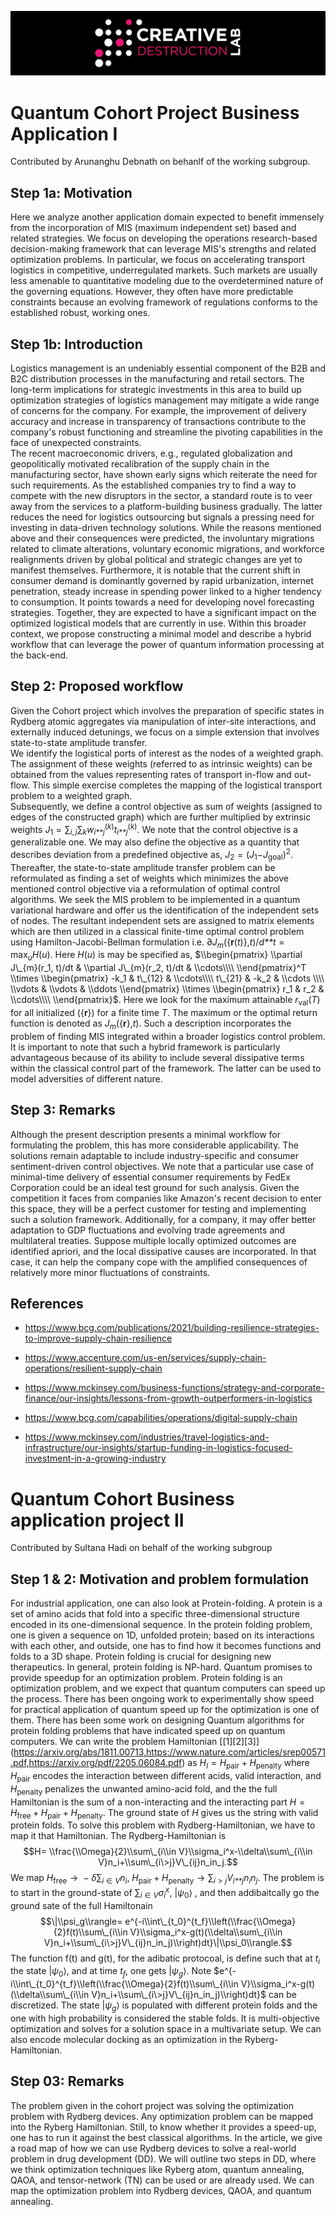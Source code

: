 ![CDL 2022 Cohort Project](../CDL_logo.jpg)
# Quantum Cohort Project Business Application I

Contributed by Arunanghu Debnath on behanlf of the working subgroup.


## Step 1a: Motivation

Here we analyze another application domain expected to benefit immensely from the incorporation of MIS (maximum independent set) based and related strategies. We focus on developing the operations research-based decision-making framework that can leverage MIS's strengths and related optimization problems. In particular, we focus on accelerating transport logistics in competitive, underregulated markets. Such markets are usually less amenable to quantitative modeling due to the overdetermined nature of the governing equations. However, they often have more predictable constraints because an evolving framework of regulations conforms to the established robust, working ones.




## Step 1b: Introduction

Logistics management is an undeniably essential component of the B2B and B2C distribution processes in the manufacturing and retail sectors. The long-term implications for strategic investments in this area to build up optimization strategies of logistics management may mitigate a wide range of concerns for the company. For example, the improvement of delivery accuracy and increase in transparency of transactions contribute to the company's robust functioning and streamline the pivoting capabilities in the face of unexpected constraints.  
The recent macroeconomic drivers, e.g., regulated globalization and geopolitically motivated recalibration of the supply chain in the manufacturing sector, have shown early signs which reiterate the need for such requirements. As the established companies try to find a way to compete with the new disruptors in the sector, a standard route is to veer away from the services to a platform-building business gradually. The latter reduces the need for logistics outsourcing but signals a pressing need for investing in data-driven technology solutions.
While the reasons mentioned above and their consequences were predicted, the involuntary migrations related to climate alterations, voluntary economic migrations, and workforce realignments driven by global political and strategic changes are yet to manifest themselves. Furthermore, it is notable that the current shift in consumer demand is dominantly governed by rapid urbanization, internet penetration, steady increase in spending power linked to a higher tendency to consumption. It points towards a need for developing novel forecasting strategies. Together, they are expected to have a significant impact on the optimized logistical models that are currently in use. Within this broader context, we propose constructing a minimal model and describe a hybrid workflow that can leverage the power of quantum information processing at the back-end. 


## Step 2: Proposed workflow

Given the Cohort project which involves the preparation of specific
states in Rydberg atomic aggregates via manipulation of inter-site
interactions, and externally induced detunings, we focus on a simple
extension that involves state-to-state amplitude transfer.  
We identify the logistical ports of interest as the nodes of a weighted
graph. The assignment of these weights (referred to as intrinsic
weights) can be obtained from the values representing rates of transport
in-flow and out-flow. This simple exercise completes the mapping of the
logistical transport problem to a weighted graph.  
Subsequently, we define a control objective as sum of weights (assigned
to edges of the constructed graph) which are further multiplied by
extrinsic weights
*J*<sub>1</sub> = ∑<sub>*i*, *j*</sub>∑<sub>*k*</sub>*w*<sub>*i**j*</sub><sup>(*k*)</sup>*t*<sub>*i**j*</sub><sup>(*k*)</sup>.
We note that the control objective is a generalizable one. We may also
define the objective as a quantity that describes deviation from a
predefined objective as,
*J*<sub>2</sub> = (*J*<sub>1</sub>−*J*<sub>goal</sub>)<sup>2</sup>.
Thereafter, the state-to-state amplitude transfer problem can be
reformulated as finding a set of weights which minimizes the above
mentioned control objective via a reformulation of optimal control
algorithms. We seek the MIS problem to be implemented in a quantum
variational hardware and offer us the identification of the independent
sets of nodes. The resultant independent sets are assigned to matrix
elements which are then utilized in a classical finite-time optimal
control problem using Hamilton-Jacobi-Bellman formulation i.e.
∂*J*<sub>*m*</sub>({**r**(*t*)},*t*)/*d**t* = max<sub>*u*</sub>*H*(*u*).
Here *H*(*u*) is may be specified as, $\\begin{pmatrix}
\\partial J\_{m}(r_1, t)/dt & \\partial J\_{m}(r_2, t)/dt & \\cdots\\\\
\\end{pmatrix}^T \\times \\begin{pmatrix}
-k_1 & t\_{12} & \\cdots\\\\
t\_{21} & -k_2 & \\cdots \\\\
\\vdots &  \\vdots    & \\ddots
\\end{pmatrix} \\times \\begin{pmatrix}
r_1 & r_2 & \\cdots\\\\
\\end{pmatrix}$. Here we look for the maximum attainable
*r*<sub>val</sub>(*T*) for all initialized ({**r**}) for a finite time
*T*. The maximum or the optimal return function is denoted as
*J*<sub>*m*</sub>({**r**},*t*). Such a description incorporates the
problem of finding MIS integrated within a broader logistics control
problem. It is important to note that such a hybrid framework is
particularly advantageous because of its ability to include several
dissipative terms within the classical control part of the framework.
The latter can be used to model adversities of different nature.  

## Step 3: Remarks

Although the present description presents a minimal workflow for formulating the problem, this has more considerable applicability. The solutions remain adaptable to include industry-specific and consumer sentiment-driven control objectives. We note that a particular use case of minimal-time delivery of essential consumer requirements by FedEx Corporation could be an ideal test ground for such analysis. Given the competition it faces from companies like Amazon's recent decision to enter this space, they will be a perfect customer for testing and implementing such a solution framework.
Additionally, for a company, it may offer better adaptation to GDP fluctuations and evolving trade agreements and multilateral treaties. Suppose multiple locally optimized outcomes are identified apriori, and the local dissipative causes are incorporated. In that case, it can help the company cope with the amplified consequences of relatively more minor fluctuations of constraints.


## References

-   https://www.bcg.com/publications/2021/building-resilience-strategies-to-improve-supply-chain-resilience

-   https://www.accenture.com/us-en/services/supply-chain-operations/resilient-supply-chain

-   https://www.mckinsey.com/business-functions/strategy-and-corporate-finance/our-insights/lessons-from-growth-outperformers-in-logistics

-   https://www.bcg.com/capabilities/operations/digital-supply-chain

-   https://www.mckinsey.com/industries/travel-logistics-and-infrastructure/our-insights/startup-funding-in-logistics-focused-investment-in-a-growing-industry



# Quantum Cohort Business application project II

Contributed by Sultana Hadi on behalf of the working subgroup


## Step 1 & 2: Motivation and problem formulation 

For industrial application, one can also look at Protein-folding. A protein is a set of amino acids that fold into a specific three-dimensional structure encoded in its one-dimensional sequence. In the protein folding problem, one is given a sequence on 1D, unfolded protein; based on its interactions with each other, and outside, one has to find how it becomes functions and folds to a 3D shape. Protein folding is crucial for designing new therapeutics. In general, protein folding is NP-hard. Quantum promises to provide speedup for an optimization problem. Protein folding is an optimization problem, and we expect that quantum computers can speed up the process. There has been ongoing work to experimentally show speed for practical application of quantum speed up for the optimization is one of them. There has been some work on designing Quantum algorithms for protein folding problems that have indicated speed up on quantum computers. We can write the problem Hamiltonian
\[\[1\]\[2\]\[3\]\](https://arxiv.org/abs/1811.00713,https://www.nature.com/articles/srep00571.pdf,https://arxiv.org/pdf/2205.06084.pdf)
as
*H*<sub>*I*</sub> = *H*<sub>pair</sub> + *H*<sub>penalty</sub>
where *H*<sub>pair</sub> encodes the interaction between different
acids, valid interaction, and *H*<sub>penalty</sub> penalizes the
unwanted amino-acid fold, and the the full Hamiltonian is the sum of a
non-interacting and the interacting part
*H* = *H*<sub>free</sub> + *H*<sub>pair</sub> + *H*<sub>penalty</sub>.
The ground state of *H* gives us the string with valid protein folds. To
solve this problem with Rydberg-Hamiltonian, we have to map it that
Hamiltonian. The Rydberg-Hamiltonian is
$$H= \\frac{\\Omega}{2}\\sum\_{i\\in V}\\sigma_i^x-\\delta\\sum\_{i\\in V}n_i+\\sum\_{i\>j}V\_{ij}n_in_j.$$
We map
*H*<sub>free</sub> →  − *δ*∑<sub>*i* ∈ *V*</sub>*n*<sub>*i*</sub>,
*H*<sub>pair</sub> + *H*<sub>penalty</sub> → ∑<sub>*i* \> *j*</sub>*V*<sub>*i**j*</sub>*n*<sub>*i*</sub>*n*<sub>*j*</sub>.
The problem is to start in the ground-state of
∑<sub>*i* ∈ *V*</sub>*σ*<sub>*i*</sub><sup>*x*</sup>,
\|*ψ*<sub>0</sub>⟩
, and then addibaitcally go the ground sate of the full Hamiltonain
$$\|\\psi_g\\rangle= e^{-i\\int\_{t_0}^{t_f}\\left(\\frac{\\Omega}{2}f(t)\\sum\_{i\\in V}\\sigma_i^x-g(t)(\\delta\\sum\_{i\\in V}n_i+\\sum\_{i\>j}V\_{ij}n_in_j)\\right)dt}\|\\psi_0\\rangle.$$
The function f(t) and g(t), for the adibatic protocoal, is define such
that at *t*<sub>*i*</sub> the state \|*ψ*<sub>0</sub>⟩, and at time
*t*<sub>*f*</sub>, one gets \|*ψ*<sub>*g*</sub>⟩. Note
$e^{-i\\int\_{t_0}^{t_f}\\left(\\frac{\\Omega}{2}f(t)\\sum\_{i\\in V}\\sigma_i^x-g(t)(\\delta\\sum\_{i\\in V}n_i+\\sum\_{i\>j}V\_{ij}n_in_j)\\right)dt}$
can be discretized. The state \|*ψ*<sub>*g*</sub>⟩ is populated with
different protein folds and the one with high probability is considered
the stable folds. It is multi-objective optimization and solves for a
solution space in a multivariate setup. We can also encode molecular
docking as an optimization in the Ryberg-Hamiltonian.


## Step 03: Remarks

The problem given in the cohort project was solving the optimization problem with Rydberg devices. Any optimization problem can be mapped into the Ryberg Hamiltonian. Still, to know whether it provides a speed-up, one has to run it against the best classical algorithms. In the article, we give a road map of how we can use Rydberg devices to solve a real-world problem in drug development (DD). We will outline two steps in DD, where we think optimization techniques like Ryberg atom, quantum annealing, QAOA, and tensor-network (TN) can be used or are already used. We can map the optimization problem into Rydberg devices, QAOA, and quantum annealing.
